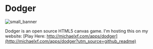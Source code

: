 # Dodger
![small_banner](https://user-images.githubusercontent.com/25538372/60480545-e8015500-9c57-11e9-8369-6302de04decb.png)

Dodger is an open source HTML5 canvas game.
I'm hosting this on my website:
[Play Here: http://michaelxf.com/apps/dodger](http://michaelxf.com/apps/dodger?utm_source=github_readme)
